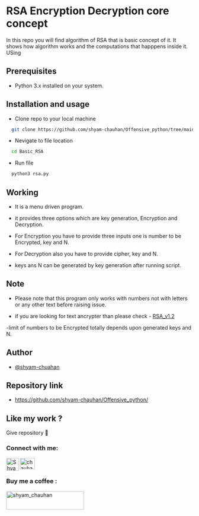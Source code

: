 
# RSA Encryption Decryption core concept

In this repo you will find algorithm of RSA that is basic concept of it.
It shows how algorithm works and the computations that happpens inside it.
USing


## Prerequisites 
- Python 3.x installed on your system.
## Installation and usage 

- Clone repo to your local machine
```bash
  git clone https://github.com/shyam-chauhan/Offensive_python/tree/main/RSA_encryption_decryption/Basic_RSA
```
- Nevigate to file location
```bash
  cd Basic_RSA
  ```
- Run file
```bash
  python3 rsa.py
  ```

    
## Working

- It is a menu driven program.

- it provides three options which are key generation, Encryption and Decryption.


- For Encryption you have to provide three inputs one is number to be Encrypted, key and N.

- For Decryption also you have to provide cipher, key and N.

- keys ans N can be generated by key generation after running script.

## Note

- Please note that this program only works with numbers not with letters or any other text before raising issue.

- if you are looking for text ancrypter than please check - [RSA_v1.2](https://github.com/shyam-chauhan/Offensive_python/tree/main/RSA_encryption_decryption/RSA_V1.2)

-limit of numbers to be Encrypted totally depends upon generated keys and N.

## Author

- [@shyam-chuahan](https://github.com/shyam-chauhan)


## Repository link
- https://github.com/shyam-chauhan/Offensive_python/
## Like my work ?

Give repository 🌟

<h3 align="left">Connect with me:</h3>
<p align="left">
<a href="https://linkedin.com/in/chauhan-shyam009" target="blank"><img align="center" src="https://raw.githubusercontent.com/rahuldkjain/github-profile-readme-generator/master/src/images/icons/Social/linked-in-alt.svg" alt="chauhan-shyam009" height="30" width="40" /></a>
<a href="https://t.me/chauhan_shyam">
    <img align="left" alt="Shyam chauhan Telegram" width="34px" src="https://raw.githubusercontent.com/gauravghongde/social-icons/master/SVG/Color/Telegram.svg" />
</a>
</p>

<h3 align="left">Buy me a coffee :</h3>
<p><a href="https://www.buymeacoffee.com/shyam_chauhan"> <img align="left" src="https://cdn.buymeacoffee.com/buttons/v2/default-yellow.png" height="50" width="210" alt="shyam_chauhan" /></a></p><br><br><br>
